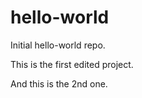 # hello-world
Initial hello-world repo.

This is the first edited project.

And this is the 2nd one.
